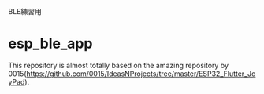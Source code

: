 BLE練習用

# esp_ble_app
This repository is almost totally based on the amazing repository by 0015(https://github.com/0015/IdeasNProjects/tree/master/ESP32_Flutter_JoyPad).
